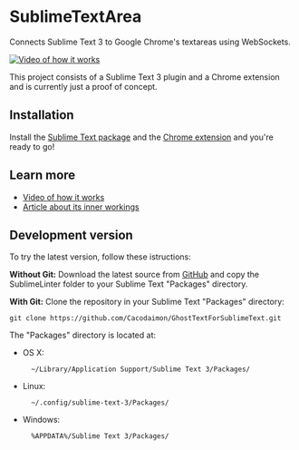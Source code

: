 SublimeTextArea
===============

Connects Sublime Text 3 to Google Chrome's textareas using WebSockets.

[![Video of how it works](http://img.youtube.com/vi/zffEqq2J-mM/maxresdefault.jpg)](http://www.youtube.com/watch?v=zffEqq2J-mM)

This project consists of a Sublime Text 3 plugin and a Chrome extension and is currently just a proof of concept.

## Installation

Install the [Sublime Text package](https://sublime.wbond.net/packages/ChromeTextArea) and the [Chrome extension](https://chrome.google.com/webstore/detail/sublimetextarea/godiecgffnchndlihlpaajjcplehddca) and you're ready to go!

## Learn more

* [Video of how it works](http://www.youtube.com/watch?v=zffEqq2J-mM&feature=share)
* [Article about its inner workings](http://cacodaemon.de/index.php?id=59)

## Development version

To try the latest version, follow these istructions:

**Without Git:** Download the latest source from [GitHub](https://github.com/Cacodaimon/GhostTextForSublimeText) and copy the SublimeLinter folder to your Sublime Text "Packages" directory.

**With Git:** Clone the repository in your Sublime Text "Packages" directory:

    git clone https://github.com/Cacodaimon/GhostTextForSublimeText.git


The "Packages" directory is located at:

* OS X:

        ~/Library/Application Support/Sublime Text 3/Packages/

* Linux:

        ~/.config/sublime-text-3/Packages/

* Windows:

        %APPDATA%/Sublime Text 3/Packages/

